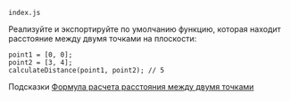 `index.js`

Реализуйте и экспортируйте по умолчанию функцию, которая находит расстояние между двумя точками на плоскости:

```
point1 = [0, 0];
point2 = [3, 4];
calculateDistance(point1, point2); // 5
```

Подсказки
[Формула расчета расстояния между двумя точками](https://www.youtube.com/watch?v=cavwFx4Xd0o)